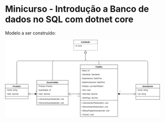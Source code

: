 # Minicurso - Introdução a Banco de dados no SQL com dotnet core

Modelo a ser construído:

<img src="/imagens/minicurso-mongodb.jpg?raw=true" width="1500">
